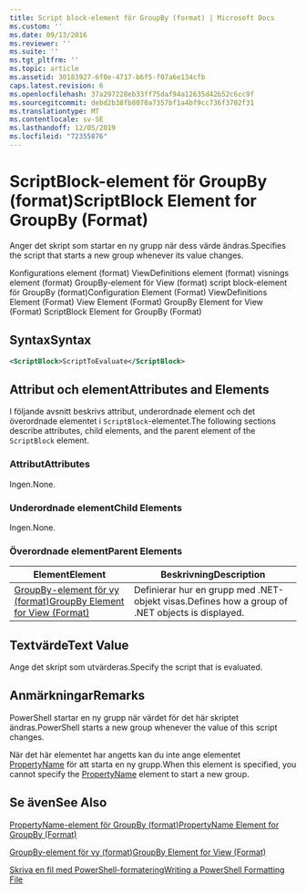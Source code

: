 ```yaml
---
title: Script block-element för GroupBy (format) | Microsoft Docs
ms.custom: ''
ms.date: 09/13/2016
ms.reviewer: ''
ms.suite: ''
ms.tgt_pltfrm: ''
ms.topic: article
ms.assetid: 30183927-6f0e-4717-b6f5-f07a6e134cfb
caps.latest.revision: 6
ms.openlocfilehash: 37a297228eb33ff75daf94a12635d42b52c6cc9f
ms.sourcegitcommit: debd2b38fb8070a7357bf1a4bf9cc736f3702f31
ms.translationtype: MT
ms.contentlocale: sv-SE
ms.lasthandoff: 12/05/2019
ms.locfileid: "72355876"
---
```

# <a name="scriptblock-element-for-groupby-format"></a><span data-ttu-id="494d8-102">ScriptBlock-element för GroupBy (format)</span><span class="sxs-lookup"><span data-stu-id="494d8-102">ScriptBlock Element for GroupBy (Format)</span></span>

<span data-ttu-id="494d8-103">Anger det skript som startar en ny grupp när dess värde ändras.</span><span class="sxs-lookup"><span data-stu-id="494d8-103">Specifies the script that starts a new group whenever its value changes.</span></span>

<span data-ttu-id="494d8-104">Konfigurations element (format) ViewDefinitions element (format) visnings element (format) GroupBy-element för View (format) script block-element för GroupBy (format)</span><span class="sxs-lookup"><span data-stu-id="494d8-104">Configuration Element (Format) ViewDefinitions Element (Format) View Element (Format) GroupBy Element for View (Format) ScriptBlock Element for GroupBy (Format)</span></span>

## <a name="syntax"></a><span data-ttu-id="494d8-105">Syntax</span><span class="sxs-lookup"><span data-stu-id="494d8-105">Syntax</span></span>

```xml
<ScriptBlock>ScriptToEvaluate</ScriptBlock>
```

## <a name="attributes-and-elements"></a><span data-ttu-id="494d8-106">Attribut och element</span><span class="sxs-lookup"><span data-stu-id="494d8-106">Attributes and Elements</span></span>

<span data-ttu-id="494d8-107">I följande avsnitt beskrivs attribut, underordnade element och det överordnade elementet i `ScriptBlock`-elementet.</span><span class="sxs-lookup"><span data-stu-id="494d8-107">The following sections describe attributes, child elements, and the parent element of the `ScriptBlock` element.</span></span>

### <a name="attributes"></a><span data-ttu-id="494d8-108">Attribut</span><span class="sxs-lookup"><span data-stu-id="494d8-108">Attributes</span></span>

<span data-ttu-id="494d8-109">Ingen.</span><span class="sxs-lookup"><span data-stu-id="494d8-109">None.</span></span>

### <a name="child-elements"></a><span data-ttu-id="494d8-110">Underordnade element</span><span class="sxs-lookup"><span data-stu-id="494d8-110">Child Elements</span></span>

<span data-ttu-id="494d8-111">Ingen.</span><span class="sxs-lookup"><span data-stu-id="494d8-111">None.</span></span>

### <a name="parent-elements"></a><span data-ttu-id="494d8-112">Överordnade element</span><span class="sxs-lookup"><span data-stu-id="494d8-112">Parent Elements</span></span>

|<span data-ttu-id="494d8-113">Element</span><span class="sxs-lookup"><span data-stu-id="494d8-113">Element</span></span>|<span data-ttu-id="494d8-114">Beskrivning</span><span class="sxs-lookup"><span data-stu-id="494d8-114">Description</span></span>|
|-------------|-----------------|
|[<span data-ttu-id="494d8-115">GroupBy-element för vy (format)</span><span class="sxs-lookup"><span data-stu-id="494d8-115">GroupBy Element for View (Format)</span></span>](./groupby-element-for-view-format.md)|<span data-ttu-id="494d8-116">Definierar hur en grupp med .NET-objekt visas.</span><span class="sxs-lookup"><span data-stu-id="494d8-116">Defines how a group of .NET objects is displayed.</span></span>|

## <a name="text-value"></a><span data-ttu-id="494d8-117">Textvärde</span><span class="sxs-lookup"><span data-stu-id="494d8-117">Text Value</span></span>

<span data-ttu-id="494d8-118">Ange det skript som utvärderas.</span><span class="sxs-lookup"><span data-stu-id="494d8-118">Specify the script that is evaluated.</span></span>

## <a name="remarks"></a><span data-ttu-id="494d8-119">Anmärkningar</span><span class="sxs-lookup"><span data-stu-id="494d8-119">Remarks</span></span>

<span data-ttu-id="494d8-120">PowerShell startar en ny grupp när värdet för det här skriptet ändras.</span><span class="sxs-lookup"><span data-stu-id="494d8-120">PowerShell starts a new group whenever the value of this script changes.</span></span>

<span data-ttu-id="494d8-121">När det här elementet har angetts kan du inte ange elementet [PropertyName](propertyname-element-for-groupby-format.md) för att starta en ny grupp.</span><span class="sxs-lookup"><span data-stu-id="494d8-121">When this element is specified, you cannot specify the [PropertyName](propertyname-element-for-groupby-format.md) element to start a new group.</span></span>

## <a name="see-also"></a><span data-ttu-id="494d8-122">Se även</span><span class="sxs-lookup"><span data-stu-id="494d8-122">See Also</span></span>

[<span data-ttu-id="494d8-123">PropertyName-element för GroupBy (format)</span><span class="sxs-lookup"><span data-stu-id="494d8-123">PropertyName Element for GroupBy (Format)</span></span>](propertyname-element-for-groupby-format.md)

[<span data-ttu-id="494d8-124">GroupBy-element för vy (format)</span><span class="sxs-lookup"><span data-stu-id="494d8-124">GroupBy Element for View (Format)</span></span>](groupby-element-for-view-format.md)

[<span data-ttu-id="494d8-125">Skriva en fil med PowerShell-formatering</span><span class="sxs-lookup"><span data-stu-id="494d8-125">Writing a PowerShell Formatting File</span></span>](writing-a-powershell-formatting-file.md)
